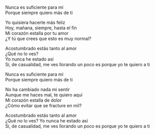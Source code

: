 Nunca es suficiente para mí  
Porque siempre quiero más de ti

Yo quisiera hacerte más feliz  
Hoy, mañana, siempre, hasta el fin  
Mi corazón estalla por tu amor  
¿Y tú que crees que esto es muy normal?

Acostumbrado estás tanto al amor  
¿Qué no lo ves?  
Yo nunca he estado así  
Si, de casualidad, me ves llorando un poco es porque yo te quiero a ti

Nunca es suficiente para mí  
Porque siempre quiero más de ti

No ha cambiado nada mi sentir  
Aunque me haces mal, te quiero aquí  
Mi corazón estalla de dolor  
¿Cómo evitar que se fracture en mil?

Acostumbrado estás tanto al amor  
¿Qué no lo ves? Yo nunca he estado así  
Si, de casualidad, me ves llorando un poco es porque yo te quiero a ti
